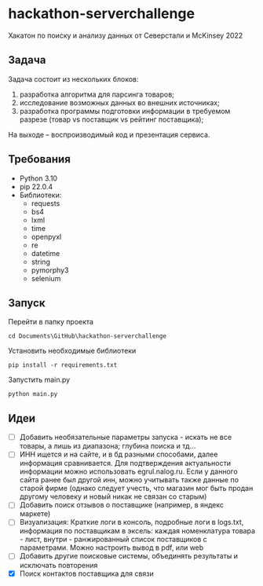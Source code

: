 # hackathon-serverchallenge
Хакатон по поиску и анализу данных от Северстали и McKinsey 2022
## Задача
Задача состоит из нескольких блоков:
1. разработка алгоритма для парсинга товаров;
2. исследование возможных данных во внешних источниках;
3. разработка программы подготовки информации в требуемом разрезе (товар vs поставщик vs рейтинг поставщика);

На выходе – воспроизводимый код и презентация сервиса.
## Требования
- Python 3.10
- pip 22.0.4
- Библиотеки:
  - requests
  - bs4
  - lxml
  - time
  - openpyxl
  - re
  - datetime
  - string
  - pymorphy3
  - selenium
## Запуск
Перейти в папку проекта
```
cd Documents\GitHub\hackathon-serverchallenge
```
Установить необходимые библиотеки
```
pip install -r requirements.txt
```
Запустить main.py
```
python main.py
```
## Идеи
- [ ] Добавить необязательные параметры запуска - искать не все товары, а лишь из диапазона; глубина поиска и тд...
- [ ] ИНН ищется и на сайте, и в бд разными способами, далее информация сравнивается. Для подтверждения актуальности информации можно использовать egrul.nalog.ru. Если у данного сайта ранее был другой инн, можно учитывать также данные по старой фирме (однако следует учесть, что магазин мог быть продан другому человеку и новый никак не связан со старым)
- [ ] Добавить поиск отзывов о поставщике (например, в яндекс маркете)
- [ ] Визуализация: Краткие логи в консоль, подробные логи в logs.txt, информация по поставщикам в эксель: каждая номенклатура товара - лист, внутри - ранжированный список поставщиков с параметрами. Можно настроить вывод в pdf, или web
- [ ] Добавить другие поисковые системы, объединять результаты и исключать повторения
- [x] Поиск контактов поставщика для связи
